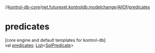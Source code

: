 //[kontrol-db-core](../../../index.md)/[net.futureset.kontroldb.modelchange](../index.md)/[AllOf](index.md)/[predicates](predicates.md)

# predicates

[core engine and default templates for kontrol-db]\
val [predicates](predicates.md): [List](https://kotlinlang.org/api/latest/jvm/stdlib/kotlin.collections/-list/index.html)&lt;[SqlPredicate](../-sql-predicate/index.md)&gt;
